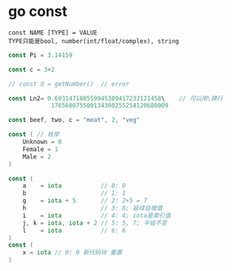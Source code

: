 # go const

    const NAME [TYPE] = VALUE
    TYPE只能是bool, number(int/float/complex), string

```go
const Pi = 3.14159

const c = 3+2         

// const d = getNumber()  // error

const Ln2= 0.693147180559945309417232121458\    // 可以用\换行
            176568075500134360255254120680009

const beef, two, c = "meat", 2, "veg"

const ( // 枚举
    Unknown = 0
    Female = 1
    Male = 2
)

const (
	a    = iota           // 0: 0
	b                     // 1: 1
	g    = iota + 5       // 2: 2+5 = 7
	h                     // 3: 8; 延续自增值
	i    = iota           // 4: 4; iota是索引值
	j, k = iota, iota + 2 // 5: 5, 7; 平级不变
	l    = iota           // 6: 6
)
const (
	x = iota // 0: 0 新代码块 重置
)
```

